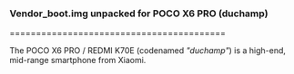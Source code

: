### Vendor_boot.img unpacked for POCO X6 PRO (duchamp)

=========================================

The POCO X6 PRO / REDMI K70E (codenamed _"duchamp"_) is a high-end, mid-range smartphone from Xiaomi.
